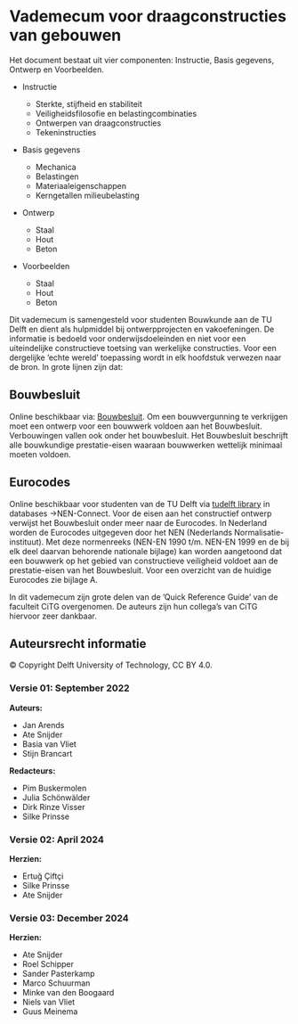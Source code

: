 # Vademecum voor draagconstructies van gebouwen

Het document bestaat uit vier componenten: Instructie, Basis gegevens, Ontwerp en Voorbeelden.

- Instructie
    - Sterkte, stijfheid en stabiliteit
    - Veiligheidsfilosofie en belastingcombinaties
    - Ontwerpen van draagconstructies 
    - Tekeninstructies

- Basis gegevens
    - Mechanica 
    - Belastingen 
    - Materiaaleigenschappen
    - Kerngetallen milieubelasting 

- Ontwerp
    - Staal
    - Hout
    - Beton

- Voorbeelden
    - Staal
    - Hout
    - Beton


Dit vademecum is samengesteld voor studenten Bouwkunde aan de TU Delft en dient als hulpmiddel bij ontwerpprojecten en vakoefeningen. De informatie is bedoeld voor onderwijsdoeleinden en niet voor een uiteindelijke constructieve toetsing van werkelijke constructies. Voor een dergelijke ’echte wereld’ toepassing wordt in elk hoofdstuk verwezen naar de bron. In grote lijnen zijn dat:

## Bouwbesluit
Online beschikbaar via: [Bouwbesluit](https://www.rijksoverheid.bouwbesluit.com/). Om een bouwvergunning te verkrijgen moet een ontwerp voor een bouwwerk voldoen aan het Bouwbesluit. Verbouwingen vallen ook onder het bouwbesluit. Het Bouwbesluit beschrijft alle bouwkundige prestatie-eisen waaraan bouwwerken wettelijk minimaal moeten voldoen.

## Eurocodes
Online beschikbaar voor studenten van de TU Delft via [tudelft library](https://www.tudelft.nl/library) in databases ->NEN-Connect. Voor de eisen aan het constructief ontwerp verwijst het Bouwbesluit onder meer naar de Eurocodes. In Nederland worden de Eurocodes uitgegeven door het NEN (Nederlands Normalisatie-instituut). Met deze normenreeks (NEN-EN 1990 t/m. NEN-EN 1999 en de bij elk deel daarvan behorende nationale bijlage) kan worden aangetoond dat een bouwwerk op het gebied van constructieve veiligheid voldoet aan de prestatie-eisen van het Bouwbesluit. Voor een overzicht van de huidige Eurocodes zie bijlage A.

In dit vademecum zijn grote delen van de ’Quick Reference Guide’ van de faculteit CiTG overgenomen. De auteurs zijn hun collega’s van CiTG hiervoor zeer dankbaar.



## Auteursrecht informatie

© Copyright Delft University of Technology, CC BY 4.0.

### Versie 01: September 2022

**Auteurs:**
- Jan Arends
- Ate Snijder
- Basia van Vliet
- Stijn Brancart

**Redacteurs:**
- Pim Buskermolen
- Julia Schönwälder
- Dirk Rinze Visser
- Silke Prinsse


### Versie 02: April 2024

**Herzien:**
- Ertuğ Çiftçi
- Silke Prinsse
- Ate Snijder


### Versie 03: December 2024

**Herzien:**
- Ate Snijder
- Roel Schipper
- Sander Pasterkamp
- Marco Schuurman
- Minke van den Boogaard
- Niels van Vliet
- Guus Meinema